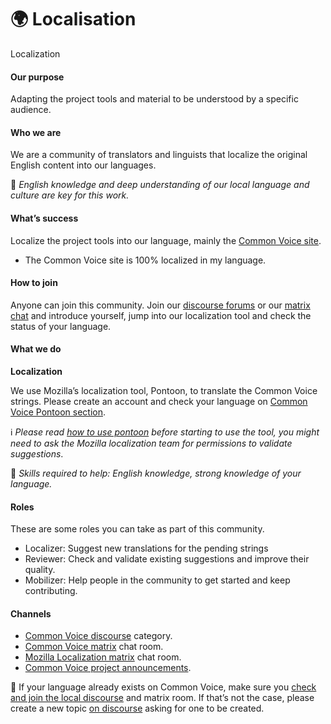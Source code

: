 # 🌍 Localisation

 Localization

#### Our purpose

Adapting the project tools and material to be understood by a specific audience.

#### Who we are

We are a community of translators and linguists that localize the original English content into our languages.

🔨 _English knowledge and deep understanding of our local language and culture are key for this work._

#### What’s success

Localize the project tools into our language, mainly the [Common Voice site](http://voice.mozilla.org/).

* The Common Voice site is 100% localized in my language.

#### How to join

Anyone can join this community. Join our [discourse forums](https://discourse.mozilla.org/c/voice/) or our [matrix chat](https://chat.mozilla.org/#/room/#common-voice:mozilla.org) and introduce yourself, jump into our localization tool and check the status of your language.

#### What we do

**Localization**

We use Mozilla’s localization tool, Pontoon, to translate the Common Voice strings. Please create an account and check your language on [Common Voice Pontoon section](https://pontoon.mozilla.org/projects/common-voice/).

ℹ️ _Please read_ [_how to use pontoon_](https://mozilla-l10n.github.io/localizer-documentation/tools/pontoon/) _before starting to use the tool, you might need to ask the Mozilla localization team for permissions to validate suggestions_.

🔨 _Skills required to help: English knowledge, strong knowledge of your language._

#### Roles

These are some roles you can take as part of this community.

* Localizer: Suggest new translations for the pending strings
* Reviewer: Check and validate existing suggestions and improve their quality.
* Mobilizer: Help people in the community to get started and keep contributing.

#### Channels

* [Common Voice discourse](https://discourse.mozilla.org/c/voice/) category.
* [Common Voice matrix](https://chat.mozilla.org/#/room/#common-voice:mozilla.org) chat room.
* [Mozilla Localization matrix](https://chat.mozilla.org/#/room/#l10n-community:mozilla.org) chat room.
* [Common Voice project announcements](https://discourse.mozilla.org/tags/c/voice/announcements).

💬 If your language already exists on Common Voice, make sure you [check and join the local discourse](https://voice.mozilla.org/about#get-involved) and matrix room. If that’s not the case, please create a new topic [on discourse](https://discourse.mozilla.org/c/voice/239) asking for one to be created.

